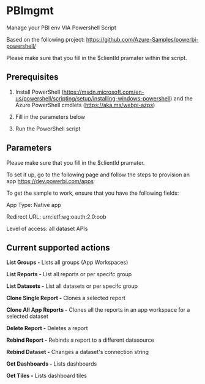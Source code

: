 # PBImgmt
Manage your PBI env VIA Powershell Script

Based on the following project: 
https://github.com/Azure-Samples/powerbi-powershell/

Please make sure that you fill in the $clientId pramater within the script.



## Prerequisites

1. Install PowerShell (https://msdn.microsoft.com/en-us/powershell/scripting/setup/installing-windows-powershell) and the Azure PowerShell cmdlets (https://aka.ms/webpi-azps)

2. Fill in the parameters below

3. Run the PowerShell script



## Parameters

Please make sure that you fill in the $clientId pramater.

To set it up, go to the following page and follow the steps to provision an app https://dev.powerbi.com/apps


To get the sample to work, ensure that you have the following fields:

App Type: Native app

Redirect URL: urn:ietf:wg:oauth:2.0:oob

Level of access: all dataset APIs


## Current supported actions

**List Groups -** Lists all groups (App Workspaces)

**List Reports -** List all reports or per specifc group   

**List Datasets -** List all datasets or per specifc group    

**Clone Single Report -** Clones a selected report   

**Clone All App Reports -** Clones all the reports in an app workspace for a selected dataset

**Delete Report -** Deletes a report

**Rebind Report -** Rebinds a report to a different datasource

**Rebind Dataset -** Changes a dataset's connection string

**Get Dashboards -** Lists dashboards

**Get Tiles -** Lists dashboard tiles